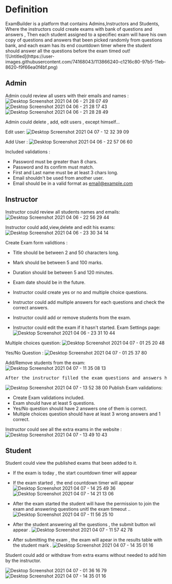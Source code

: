 <h1>Definition</h1>
ExamBuilder is a platform that contains Admins,Instructors and Students, Where the instructors could create exams with bank of questions and answers ,
Then each student assigned to a specifiec exam will have his own copy of questions and answers that been picked randomly from questions bank,
and each exam has its end countdown timer where the student should answer all the questions before the exam timed out!

<br/>
![Untitled](https://user-images.githubusercontent.com/74168043/113866240-c1216c80-97b5-11eb-8620-f9f66ea0f4bf.png)

<h2>Admin</h2>

Admin could review all users with their emails and names :
![Desktop Screenshot 2021 04 06 - 21 28 07 49](https://user-images.githubusercontent.com/74168043/113844215-ed7cbf00-979c-11eb-8428-bcfaa10a1a99.png)
![Desktop Screenshot 2021 04 06 - 21 28 17 43](https://user-images.githubusercontent.com/74168043/113844235-f1a8dc80-979c-11eb-9fda-a66941db2c73.png)
![Desktop Screenshot 2021 04 06 - 21 28 28 49](https://user-images.githubusercontent.com/74168043/113844248-f40b3680-979c-11eb-8b88-0520b891575b.png)

Admin could delete , add, edit users , except himself...

Edit user:
![Desktop Screenshot 2021 04 07 - 12 32 39 09](https://user-images.githubusercontent.com/74168043/113844692-6f6ce800-979d-11eb-8321-5da12c390261.png)

Add User :
![Desktop Screenshot 2021 04 06 - 22 57 06 60](https://user-images.githubusercontent.com/74168043/113844834-94f9f180-979d-11eb-9452-3283632f4430.png)

 Included validations :
- Password must be greater than 8 chars.
- Password and its confirm must match.
- First and Last name must be at least 3 chars long.
- Email shouldn't be used from another user.
- Email should be in a valid format as email@example.com

<h2>Instructor</h2>

Instructor could review all students names and emails:
![Desktop Screenshot 2021 04 06 - 22 56 29 44](https://user-images.githubusercontent.com/74168043/113845779-86600a00-979e-11eb-930f-1ab6532a821c.png)

Instructor could add,view,delete and edit his exams:
![Desktop Screenshot 2021 04 06 - 23 30 34 14](https://user-images.githubusercontent.com/74168043/113847322-089cfe00-97a0-11eb-91f4-e6aa8cf2c8e3.png)

Create Exam form validtions :
 - Title should be between 2 and 50 characters long.
 - Mark should be between 5 and 100 marks.
 - Duration should be between 5 and 120 minutes.
 - Exam date should be in the future.

- Instructor could create yes or no and multiple choice questions.
- Instructor could add multiple answers for each questions and check the correct answers.
- Instructor could add or remove students from the exam.
- Instructor could edit the exam if it hasn't started.
Exam Settings page:
![Desktop Screenshot 2021 04 06 - 23 31 10 44](https://user-images.githubusercontent.com/74168043/113850087-c6c18700-97a2-11eb-8706-db75bf821dd4.png)

Multiple choices question:
![Desktop Screenshot 2021 04 07 - 01 25 20 48](https://user-images.githubusercontent.com/74168043/113853607-8401ae00-97a6-11eb-9d72-3b119f18a985.png)

Yes/No Question :
![Desktop Screenshot 2021 04 07 - 01 25 37 80](https://user-images.githubusercontent.com/74168043/113853760-b57a7980-97a6-11eb-984c-a9ef5dc9f87c.png)

Add/Remove students from the exam:
![Desktop Screenshot 2021 04 07 - 11 35 08 13](https://user-images.githubusercontent.com/74168043/113854011-07230400-97a7-11eb-8557-3b0928c915a0.png)

<pre>After the instructor filled the exam questions and answers he could publish the exam so it could be shown by students</pre>
![Desktop Screenshot 2021 04 07 - 13 52 38 00](https://user-images.githubusercontent.com/74168043/113855301-8d8c1580-97a8-11eb-83d8-22ed095fd53b.png)
Publish Exam validations:
- Create Exam validations included.
- Exam should have at least 5 questions.
- Yes/No question should have 2 answers one of them is correct.
- Multiple choices question should have at least 3 wrong answers and 1 correct.

Instructor could see all the extra exams in the website :
![Desktop Screenshot 2021 04 07 - 13 49 10 43](https://user-images.githubusercontent.com/74168043/113854977-28d0bb00-97a8-11eb-93b5-4fdf1c187985.png)

<h2>Student</h2>

Student could view the published exams that been added to it.
 * If the exam is today , the start countdown timer will appear
 * If the exam started , the end countdown timer will appear
![Desktop Screenshot 2021 04 07 - 14 25 49 36](https://user-images.githubusercontent.com/74168043/113859150-40f70900-97ad-11eb-8b9b-e03116e5bca1.png)
![Desktop Screenshot 2021 04 07 - 14 21 13 06](https://user-images.githubusercontent.com/74168043/113859168-448a9000-97ad-11eb-911e-232cce0eeb93.png)
* After the exam started the student will have the permission to join the exam and answering questions unitl the exam timeout .. 
![Desktop Screenshot 2021 04 07 - 11 56 25 10](https://user-images.githubusercontent.com/74168043/113859519-aa771780-97ad-11eb-8442-b4d18460a352.png)
* After the student answering all the questions , the submit button wil appear .
![Desktop Screenshot 2021 04 07 - 11 57 42 78](https://user-images.githubusercontent.com/74168043/113859703-e316f100-97ad-11eb-928d-3db6d9a01d6e.png)

* After submitting the exam , the exam will apear in the results table with the student mark .
![Desktop Screenshot 2021 04 07 - 14 35 01 16](https://user-images.githubusercontent.com/74168043/113860266-81a35200-97ae-11eb-8e56-63e10b500f0f.png)

Student could add or withdraw from extra exams without needed to add him by the instructor.

![Desktop Screenshot 2021 04 07 - 01 36 16 79](https://user-images.githubusercontent.com/74168043/113860716-05f5d500-97af-11eb-8d95-3b8625bd1ae3.png)
![Desktop Screenshot 2021 04 07 - 14 35 01 16](https://user-images.githubusercontent.com/74168043/113860763-15751e00-97af-11eb-929b-8ea1e3492b8b.png)






